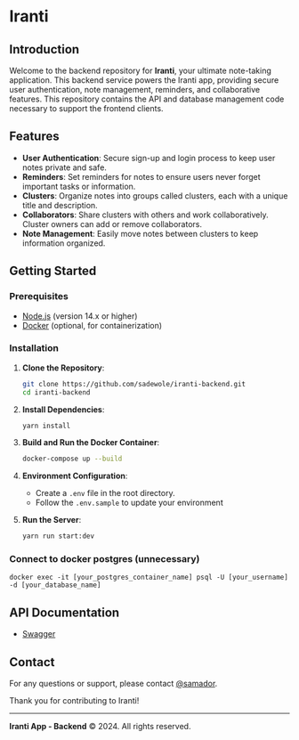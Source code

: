 # Iranti

## Introduction

Welcome to the backend repository for **Iranti**, your ultimate note-taking application. This backend service powers the Iranti app, providing secure user authentication, note management, reminders, and collaborative features. This repository contains the API and database management code necessary to support the frontend clients.

## Features

- **User Authentication**: Secure sign-up and login process to keep user notes private and safe.
- **Reminders**: Set reminders for notes to ensure users never forget important tasks or information.
- **Clusters**: Organize notes into groups called clusters, each with a unique title and description.
- **Collaborators**: Share clusters with others and work collaboratively. Cluster owners can add or remove collaborators.
- **Note Management**: Easily move notes between clusters to keep information organized.

## Getting Started

### Prerequisites

- [Node.js](https://nodejs.org/) (version 14.x or higher)
- [Docker](https://www.docker.com/) (optional, for containerization)

### Installation

1. **Clone the Repository**:

   ```bash
   git clone https://github.com/sadewole/iranti-backend.git
   cd iranti-backend
   ```

2. **Install Dependencies**:

   ```bash
   yarn install
   ```

3. **Build and Run the Docker Container**:

   ```bash
   docker-compose up --build
   ```

4. **Environment Configuration**:

   - Create a `.env` file in the root directory.
   - Follow the `.env.sample` to update your environment

5. **Run the Server**:
   ```bash
   yarn run start:dev
   ```

### Connect to docker postgres (unnecessary)

```
docker exec -it [your_postgres_container_name] psql -U [your_username] -d [your_database_name]
```

## API Documentation

- [Swagger](https://localhost:5500/api/docs)

## Contact

For any questions or support, please contact [@samador](https://twitter.com/samador9).

Thank you for contributing to Iranti!

---

**Iranti App - Backend** © 2024. All rights reserved.
